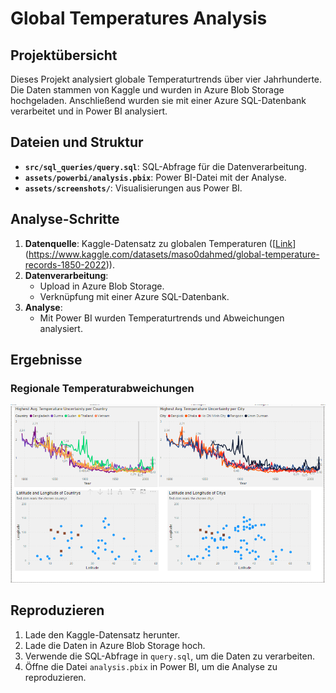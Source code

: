# Global Temperatures Analysis

## Projektübersicht
Dieses Projekt analysiert globale Temperaturtrends über vier Jahrhunderte. Die Daten stammen von Kaggle und wurden in Azure Blob Storage hochgeladen. Anschließend wurden sie mit einer Azure SQL-Datenbank verarbeitet und in Power BI analysiert.

## Dateien und Struktur
- **`src/sql_queries/query.sql`**: SQL-Abfrage für die Datenverarbeitung.
- **`assets/powerbi/analysis.pbix`**: Power BI-Datei mit der Analyse.
- **`assets/screenshots/`**: Visualisierungen aus Power BI.

## Analyse-Schritte
1. **Datenquelle**: Kaggle-Datensatz zu globalen Temperaturen ([[Link](https://www.kaggle.com)](https://www.kaggle.com/datasets/maso0dahmed/global-temperature-records-1850-2022)).
2. **Datenverarbeitung**:
   - Upload in Azure Blob Storage.
   - Verknüpfung mit einer Azure SQL-Datenbank.
3. **Analyse**:
   - Mit Power BI wurden Temperaturtrends und Abweichungen analysiert.

## Ergebnisse

### Regionale Temperaturabweichungen
![Regional Temperature Anomalies](assets/screenshots/Screenshot_Dashboard.png)

## Reproduzieren
1. Lade den Kaggle-Datensatz herunter.
2. Lade die Daten in Azure Blob Storage hoch.
3. Verwende die SQL-Abfrage in `query.sql`, um die Daten zu verarbeiten.
4. Öffne die Datei `analysis.pbix` in Power BI, um die Analyse zu reproduzieren.
